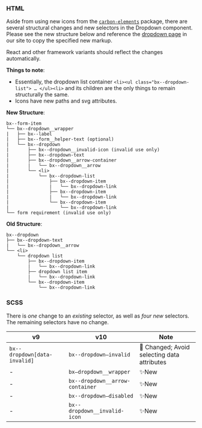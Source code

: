 ### HTML

Aside from using new icons from the [`carbon-elements`](https://github.com/IBM/carbon-elements) package, there are several structural changes and new selectors in the Dropdown component. Please see the new structure below and reference the [dropdown page](https://next.carbondesignsystem.com/components/dropdown/code) in our site to copy the specified new markup.

React and other framework variants should reflect the changes automatically.

**Things to note**:

- Essentially, the dropdown list container `<li><ul class="bx--dropdown-list"> … </ul><li>` and its children are the only things to remain structurally the same.
- Icons have new paths and svg attributes.

**New Structure**:

```
bx--form-item
└── bx--dropdown__wrapper
|	├── bx--label
|	├── bx--form__helper-text (optional)
|   └── bx--dropdown
|  		├── bx--dropdown__invalid-icon (invalid use only)
|   	├── bx--dropdown-text
|    	├── bx--dropdown__arrow-container
|    	|	└── bx--dropdown__arrow
|    	└── <li>
|    		└── bx--dropdown-list
|    			├── bx--dropdown-item
|    			|	└── bx--dropdown-link
|    			├── bx--dropdown-item
|    			|	└── bx--dropdown-link
|    			└── bx--dropdown-item
|    				└── bx--dropdown-link
└── form requirement (invalid use only)
```

**Old Structure**:

```
bx--dropdown
├── bx--dropdown-text
|	└── bx--dropdown__arrow
└── <li>
	└── dropdown list
		├── bx--dropdown-item
        |	└── bx--dropdown-link
        ├── dropdown list item
       	|	└── bx--dropdown-link
        └── bx--dropdown-item
        	└── bx--dropdown-link
```

### SCSS

There is _one_ change to an _existing_ selector, as well as _four new_ selectors. The remaining selectors have no change.

| v9                           | v10                             | Note                                            |
| ---------------------------- | ------------------------------- | ----------------------------------------------- |
| `bx--dropdown[data-invalid]` | `bx--dropdown—invalid`          | :eyes: Changed; Avoid selecting data attributes |
| -                            | `bx—dropdown__wrapper`          | ✨New                                           |
| -                            | `bx--dropdown__arrow-container` | ✨New                                           |
| -                            | `bx--dropdown—disabled`         | ✨New                                           |
| -                            | `bx--dropdown__invalid-icon`    | ✨New                                           |
